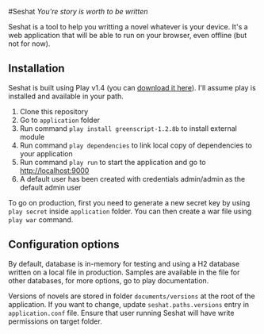 #Seshat
*You're story is worth to be written*

Seshat is a tool to help you writting a novel whatever is your device. It's a web application that will be able to run on your browser, even offline (but not for now).

## Installation
Seshat is built using Play v1.4 (you can [download it here](https://downloads.typesafe.com/play/1.4.2/play-1.4.2.zip)). I'll assume play is installed and available in your path.

1. Clone this repository
2. Go to `application` folder
3. Run command `play install greenscript-1.2.8b` to install external module
4. Run command `play dependencies` to link local copy of dependencies to your application
5. Run command `play run` to start the application and go to [http://localhost:9000](http://localhost:9000)
6. A default user has been created with credentials admin/admin as the default admin user

To go on production, first you need to generate a new secret key by using `play secret` inside `application` folder. You can then create a war file using `play war` command.

## Configuration options
By default, database is in-memory for testing and using a H2 database written on a local file in production. Samples are available in the file for other databases, for more options, go to play documentation.

Versions of novels are stored in folder `documents/versions` at the root of the application. If you want to change, update `seshat.paths.versions` entry in `application.conf` file. Ensure that user running Seshat will have write permissions on target folder.
